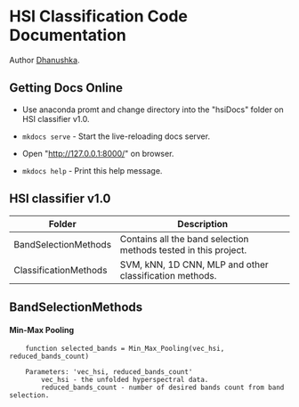 # HSI Classification Code Documentation

Author [Dhanushka](http://dhanushkaliyanage.com/).

## Getting Docs Online

* Use anaconda promt and change directory into the "hsiDocs" folder on HSI classifier v1.0.

* `mkdocs serve` - Start the live-reloading docs server.

* Open "http://127.0.0.1:8000/" on browser.

* `mkdocs help` - Print this help message.



## HSI classifier v1.0

| Folder | Description |
| ----------- | ----------- |
| BandSelectionMethods | Contains all the band selection methods tested in this project. |
| ClassificationMethods | SVM, kNN, 1D CNN, MLP and other classification methods. |


## BandSelectionMethods


#### Min-Max Pooling

        function selected_bands = Min_Max_Pooling(vec_hsi, reduced_bands_count)

        Parameters: 'vec_hsi, reduced_bands_count'
            vec_hsi - the unfolded hyperspectral data. 
            reduced_bands_count - number of desired bands count from band selection.